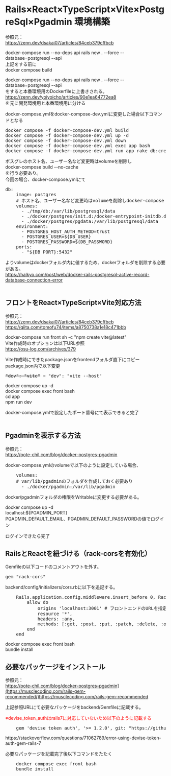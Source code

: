# Rails×React×TypeScript×Vite×PostgreSql×Pgadmin 環境構築

参照元：<br>
<a>https://zenn.dev/dsakai07/articles/84ceb379cffbcb</a><br>

docker-compose run --no-deps api rails new . --force --database=postgresql --api<br>
上記をする前に<br>
docker compose build<br>

docker-compose run --no-deps api rails new . --force --database=postgresql --api<br>
をすると本番環境用のDockerfileに上書きされる。<br>
<a>https://zenn.dev/yoiyoicho/articles/90e1ea64772ea8</a><br>
を元に開発環境用と本番環境用に分ける<br>

docker-compose.ymlをdocker-compose-dev.ymlに変更した場合以下コマンドとなる<br>
<pre>docker compose -f docker-compose-dev.yml build
docker compose -f docker-compose-dev.yml up -d
docker compose -f docker-compose-dev.yml down
docker compose -f docker-compose-dev.yml exec app bash
docker compose -f docker-compose-dev.yml run app rake db:create</pre>

ポスグレのホスト名、ユーザー名など変更時はvolumeを削除し<br>
docker-compose build --no-cache<br>
を行う必要あり。<br>
今回の場合、docker-compose.ymlにて<br>
<pre>
db:
    image: postgres
    # ホスト名、ユーザー名など変更時はvolumeを削除しdocker-compose build --no-cache
    volumes:
      - ./tmp/db:/var/lib/postgresql/data
      - ./docker/postgres/init.d:/docker-entrypoint-initdb.d
      - ./docker/postgres/pgdata:/var/lib/postgresql/data
    environment:
      - POSTGRES_HOST_AUTH_METHOD=trust
      - POSTGRES_USER=${DB_USER}
      - POSTGRES_PASSWORD=${DB_PASSWORD}
    ports:
      - "${DB_PORT}:5432"
</pre>
よりvolumeはdockerフォルダ内に値するため、dockerフォルダを削除する必要がある。<br>
<a>https://halkyo.com/post/web/docker-rails-postgresql-active-record-database-connection-error</a><br><br>

## フロントをReact×TypeScript×Vite対応方法

参照元：<br>
<a>https://zenn.dev/dsakai07/articles/84ceb379cffbcb</a><br>
<a>https://qiita.com/tomofu74/items/a8750738a1e18c471bbb</a>

docker-compose run front sh -c "npm create vite@latest"<br>
Vite作成時のオプションは以下URL参照<br>
https://osu-log.com/archives/379<br>

Vite作成時にできたpackage.jsonをfrontendフォルダ直下にコピー</br>
package.json内で以下変更<br>
<pre><s>"dev": "vite"</s> ➞ "dev": "vite --host"</pre>



docker compose up -d</br>
docker compose exec front bash</br>
cd app<br>
npm run dev<br>

docker-compose.ymlで設定したポート番号にて表示できると完了<br><br>

## Pgadminを表示する方法

参照元：<br>
<a>https://pote-chil.com/blog/docker-postgres-pgadmin</a><br>

docker-compose.ymlのvolumeで以下のように設定している場合、
<pre>
    volumes:
    # var/lib/pgadminのフォルダを作成しておく必要あり
      - ./docker/pgadmin:/var/lib/pgadmin
</pre>
docker/pgadminフォルダの権限をWritableに変更する必要がある。<br>

docker compose up -d<br>
localhost:${PGADMIN_PORT}<br>
PGADMIN_DEFAULT_EMAIL、PGADMIN_DEFAULT_PASSWORDの値でログイン<br>

ログインできたら完了

## RailsとReactを紐づける（rack-corsを有効化）
Gemfileの以下コードのコメントアウトを外す。<br>
<pre>gem "rack-cors"</pre>

backend/config/initializers/cors.rbに以下を追記する。
<pre>
    Rails.application.config.middleware.insert_before 0, Rack::Cors do
        allow do
            origins 'localhost:3001' # フロントエンドのURLを指定
            resource '*',
            headers: :any,
            methods: [:get, :post, :put, :patch, :delete, :options, :head]
        end
    end
</pre>

docker compose exec front bash<br>
bundle install<br>

## 必要なパッケージをインストール
参照元：<br>
<a>https://pote-chil.com/blog/docker-postgres-pgadmin](https://musclecoding.com/rails-gem-recommended/)https://musclecoding.com/rails-gem-recommended</a><br>

上記参照URLにて必要なパッケージをbackend/Gemfileに記載する。<br>

<p style="color:red">※devise_token_authはrails7に対応していないため以下のように記載する</p>
<pre>
    gem 'devise_token_auth', '>= 1.2.0', git: "https://github.com/lynndylanhurley/devise_token_auth"
</pre>
<a>https://stackoverflow.com/questions/71062789/error-using-devise-token-auth-gem-rails-7</a><br>

必要なパッケージを記載完了後以下コマンドをたたく
<pre>
    docker compose exec front bash
    bundle install
</pre>
